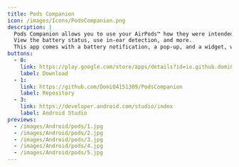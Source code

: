 ```yaml
---
title: Pods Companion
icon: /images/Icons/PodsCompanion.png
description: |
  Pods Companion allows you to use your AirPods™ how they were intended to be used.
  View the battery status, use in-ear detection, and more.
  This app comes with a battery notification, a pop-up, and a widget, which can all be turned on or off individually.
buttons:
  - 0:
    link: https://play.google.com/store/apps/details?id=io.github.domi04151309.podscompanion
    label: Download
  - 1:
    link: https://github.com/Domi04151309/PodsCompanion
    label: Repository
  - 3:
    link: https://developer.android.com/studio/index
    label: Android Studio
previews:
  - /images/Android/pods/1.jpg
  - /images/Android/pods/2.jpg
  - /images/Android/pods/3.jpg
  - /images/Android/pods/4.jpg
  - /images/Android/pods/5.jpg
---
```

